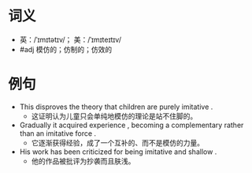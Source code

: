 # 词义
- 英：/ˈɪmɪtətɪv/； 美：/ˈɪmɪteɪtɪv/
- #adj 模仿的；仿制的；仿效的
# 例句
- This disproves the theory that children are purely imitative .
	- 这证明认为儿童只会单纯地模仿的理论是站不住脚的。
- Gradually it acquired experience , becoming a complementary rather than an imitative force .
	- 它逐渐获得经验，成了一个互补的、而不是模仿的力量。
- His work has been criticized for being imitative and shallow .
	- 他的作品被批评为抄袭而且肤浅。
